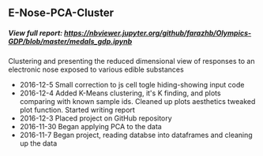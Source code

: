 
## E-Nose-PCA-Cluster

##### View full report: https://nbviewer.jupyter.org/github/farazhb/Olympics-GDP/blob/master/medals_gdp.ipynb

Clustering and presenting the reduced dimensional view of responses to an electronic nose exposed to various edible substances

- 2016-12-5   Small correction to js cell togle hiding-showing input code
- 2016-12-4   Added K-Means clustering, it's K finding, and plots comparing with known sample ids. Cleaned up plots aesthetics tweaked plot function. Started writing report
- 2016-12-3   Placed project on GitHub repository
- 2016-11-30  Began applying PCA to the data
- 2016-11-7   Began project, reading databse into dataframes and cleaning up the data
